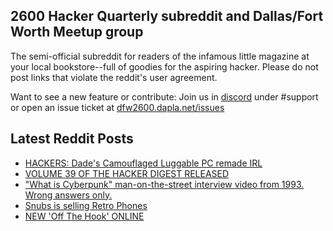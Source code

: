 ## 2600 Hacker Quarterly subreddit and Dallas/Fort Worth Meetup group
The semi-official subreddit for readers of the infamous little magazine at your local bookstore--full of goodies for the aspiring hacker. Please do not post links that violate the reddit's user agreement.

Want to see a new feature or contribute: 
Join us in [discord](https://dfw2600.dapla.net/chat) under #support or open an issue ticket at [dfw2600.dapla.net/issues](https://dfw2600.dapla.net/issues)

## Latest Reddit Posts
<!-- BLOG-POST-LIST:START -->
- [HACKERS: Dade's Camouflaged Luggable PC remade IRL](https://www.reddit.com/r/2600/comments/13h115e/hackers_dades_camouflaged_luggable_pc_remade_irl/)
- [VOLUME 39 OF THE HACKER DIGEST RELEASED](https://2600.com/content/volume-39-hacker-digest-released)
- ["What is Cyberpunk" man-on-the-street interview video from 1993. Wrong answers only.](https://www.reddit.com/r/2600/comments/13enn3t/what_is_cyberpunk_manonthestreet_interview_video/)
- [Snubs is selling Retro Phones](https://www.reddit.com/r/2600/comments/13eckxz/snubs_is_selling_retro_phones/)
- [NEW 'Off The Hook' ONLINE](https://2600.com/hook/10-05-2023)
<!-- BLOG-POST-LIST:END -->

